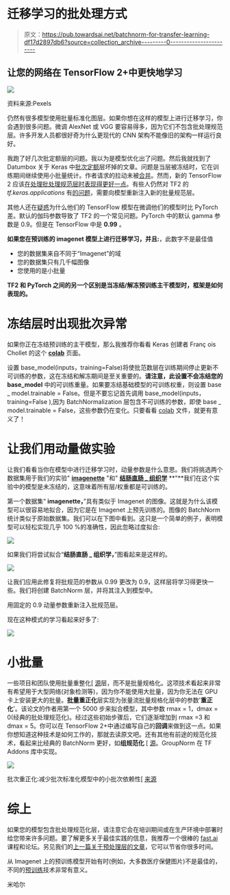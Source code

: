 # 迁移学习的批处理方式

> 原文：<https://pub.towardsai.net/batchnorm-for-transfer-learning-df17d2897db6?source=collection_archive---------0----------------------->

## 让您的网络在 TensorFlow 2+中更快地学习

![](img/04127660b12731f87b3acc733883e357.png)

资料来源:Pexels

仍然有很多模型使用批量标准化图层。如果你想在这样的模型上进行迁移学习，你会遇到很多问题。微调 AlexNet 或 VGG 要容易得多，因为它们不包含批处理规范层。许多开发人员都很好奇为什么更现代的 CNN 架构不能像旧的架构一样运行良好。

我跑了好几次批定额层的问题。我以为是模型优化出了问题。然后我就找到了 Datumbox 关于 Keras 中[批次定额](https://blog.datumbox.com/the-batch-normalization-layer-of-keras-is-broken/)层坏掉的文章。问题是当层被冻结时，它在训练期间继续使用小批量统计。作者请求的拉动未被[合并](https://github.com/keras-team/keras/pull/9965)。然而，新的 TensorFlow 2 应该[在处理批处理规范层时表现得更好一点](https://github.com/tensorflow/tensorflow/blob/eda53c63dab8b364872ede8e423e4fed5d1686f7/tensorflow/python/keras/layers/normalization_v2.py#L26-L65)。有些人仍然对 TF2 的 *tf.keras.applications* 有[的问题](https://github.com/keras-team/keras/pull/9965#issuecomment-549126009)，需要向模型重新注入新的批量规范层。

其他人还在[疑惑](https://forums.fast.ai/t/transfer-learning-in-fast-ai-how-does-the-magic-work/55620/20)为什么他们的 TensorFlow 模型在微调他们的模型时比 PyTorch 差。默认的伽玛参数导致了 TF2 的一个常见问题。PyTorch 中的默认 gamma 参数是 0.9。但是在 TensorFlow 中是 **0.99** 。

**如果您在预训练的 imagenet 模型上进行迁移学习，并且:**，此数字不是最佳值

*   您的数据集来自不同于“Imagenet”的域
*   您的数据集只有几千幅图像
*   您使用的是小批量

**TF2 和 PyTorch 之间的另一个区别是当冻结/解冻预训练主干模型时，框架是如何表现的。**

# 冻结层时出现批次异常

如果你正在冻结预训练的主干模型，那么我推荐你看看 Keras 创建者 Franç ois Chollet 的这个 [**colab**](https://colab.research.google.com/drive/17vHSAj7no7RMdJ18MJomTf8twqw1suYC#scrollTo=-TwK3BeMO5FF) 页面。

设置 base_model(inputs，training=False)将使批范数层在训练期间停止更新不可训练的参数，这在冻结和解冻期间是至关重要的。**请注意，此设置不会冻结您的 base_model** 中的可训练重量。如果要冻结基础模型的可训练权重，则设置 base _ model.trainable = False。但是不要忘记首先调用 base_model(inputs，training=False ),因为 BatchNormalization 层包含不可训练的参数，即使 base _ model.trainable = False，这些参数仍在变化。只要看看 [colab](https://colab.research.google.com/drive/17vHSAj7no7RMdJ18MJomTf8twqw1suYC) 文件，就更有意义了！

# 让我们用动量做实验

让我们看看当你在模型中进行迁移学习时，动量参数是什么意思。我们将挑选两个数据集用于我们的实验" [**imagenette**](https://www.tensorflow.org/datasets/catalog/imagenette) "和" [**结肠直肠 _ 组织学**](https://www.tensorflow.org/datasets/catalog/colorectal_histology) **"**我们在这个实验中的模型是未冻结的，这意味着所有层/权重都是可训练的。

第一个数据集“ **imagenette，**”具有类似于 Imagenet 的图像。这就是为什么该模型可以很容易地拟合，因为它是在 Imagenet 上预先训练的。图像的 BatchNorm 统计类似于原始数据集。我们可以在下图中看到。这只是一个简单的例子，表明模型可以轻松实现几乎 100 %的准确性，因此忽略过度拟合:

![](img/8c5c18010b862d1e6ee911ca451e9416.png)

如果我们将尝试拟合“**结肠直肠 _ 组织学，**”图看起来是这样的。

![](img/a92ade1e8aa416dff0a815daf3b489a3.png)

让我们应用此修复将批规范的参数从 0.99 更改为 0.9，这样层将学习得更快一些。我们将创建 BatchNorm 层，并将其注入到模型中。

用固定的 0.9 动量参数重新注入批规范层。

现在这种模式的学习看起来好多了:

![](img/e6fa1d1c89ebd13543302bca6daec824.png)

# 小批量

一些项目和团队使用批量重整化[ [源](https://arxiv.org/pdf/1702.03275.pdf)层，而不是批量规格化。这项技术看起来非常有希望用于大型网络(对象检测等)，因为你不能使用大批量，因为你无法在 GPU 卡上安装更大的批量。**批量重正化**层实现为张量流批量规格化层中的参数'**重正化**'。该论文的作者用第一个 5000 步来拟合模型，其中参数 rmax = 1，dmax = 0(经典的批处理规范化)。经过这些初始步骤后，它们逐渐增加到 rmax =3 和 dmax = 5。你可以在 TensorFlow 2+中通过编写自己的**回调**来做到这一点。如果你想知道这种技术是如何工作的，那就去读原文吧。还有其他有前途的规范化技术，看起来比经典的 BatchNorm 更好，如**组规范化** [ [源](https://arxiv.org/pdf/1803.08494.pdf)。GroupNorm 在 TF Addons 库中实现。

![](img/ec180dd3b6f1a7e05f22a06c1f25fd3b.png)

批次重正化:减少批次标准化模型中的小批次依赖性[ [来源](https://arxiv.org/pdf/1702.03275.pdf)

# 综上

如果您的模型包含批处理规范化层，请注意它会在培训期间或在生产环境中部署时给您带来许多问题。要了解更多关于最佳实践的信息，我推荐一个很棒的 [fast.ai](https://www.fast.ai/) 课程和论坛。另见我们的[上一篇关于预处理层的文章](https://medium.com/@michallukac/preprocessing-layer-in-cnn-models-for-tf2-d471e61ddc2e)，它可以节省你很多时间。

从 Imagenet 上的预训练模型开始有时(例如，大多数医疗保健图片)不是最佳的，不同的[预训练](https://www.fast.ai/2020/01/13/self_supervised/)技术非常有意义。

米哈尔